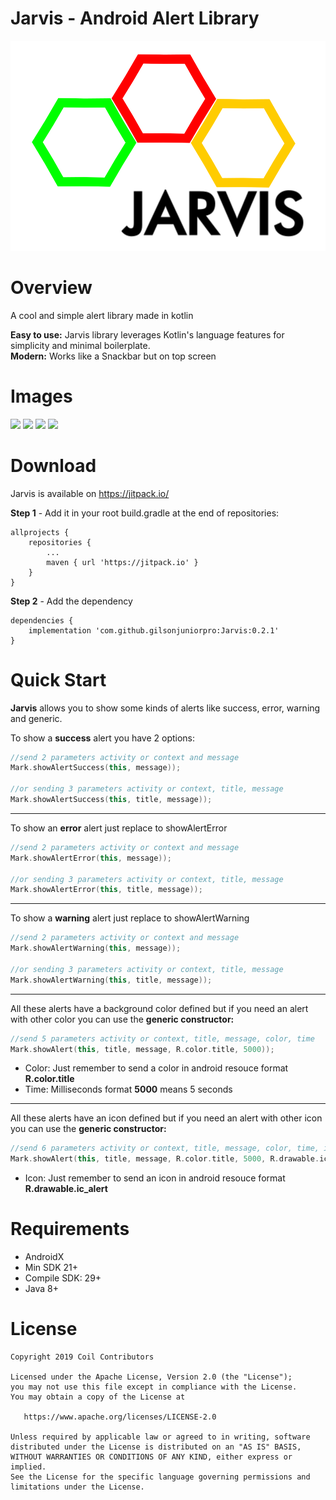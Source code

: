 # Jarvis - Android Alert Library

﻿![Image of Jarvis Logo](jarvis_logo_v2.svg)

# Overview

A cool and simple alert library made in kotlin

<b>Easy to use:</b> Jarvis library leverages Kotlin's language features for simplicity and minimal boilerplate.<br />
<b>Modern:</b> Works like a Snackbar but on top screen

# Images
<img src="http://www.projectconnect.com.br/github_imagens/Screenshot_20200127-233947.png" width="15%"></img>
<img src="http://www.projectconnect.com.br/github_imagens/Screenshot_20200127-233953.png" width="15%"></img>
<img src="http://www.projectconnect.com.br/github_imagens/Screenshot_20200127-233957.png" width="15%"></img>
<img src="http://www.projectconnect.com.br/github_imagens/Screenshot_20200127-234001.png" width="15%"></img>

# Download
Jarvis is available on https://jitpack.io/

<b>Step 1</b> - Add it in your root build.gradle at the end of repositories:
```
allprojects {
    repositories {
        ...
        maven { url 'https://jitpack.io' }
    }
}
```
<b>Step 2</b> - Add the dependency
```
dependencies {
    implementation 'com.github.gilsonjuniorpro:Jarvis:0.2.1'
}
```

# Quick Start
<b>Jarvis</b> allows you to show some kinds of alerts like success, error, warning and generic.

To show a <b>success</b> alert you have 2 options:
```kotlin
//send 2 parameters activity or context and message
Mark.showAlertSuccess(this, message));

//or sending 3 parameters activity or context, title, message
Mark.showAlertSuccess(this, title, message));
```
---
To show an <b>error</b> alert just replace to showAlertError
```kotlin
//send 2 parameters activity or context and message
Mark.showAlertError(this, message));

//or sending 3 parameters activity or context, title, message
Mark.showAlertError(this, title, message));
```
---
To show a <b>warning</b> alert just replace to showAlertWarning
```kotlin
//send 2 parameters activity or context and message
Mark.showAlertWarning(this, message));

//or sending 3 parameters activity or context, title, message
Mark.showAlertWarning(this, title, message));
```
---
All these alerts have a background color defined but if you need an alert with other color you can use the <b>generic constructor:</b>
```kotlin
//send 5 parameters activity or context, title, message, color, time
Mark.showAlert(this, title, message, R.color.title, 5000));
```
- Color: Just remember to send a color in android resouce format <b>R.color.title</b> 
- Time: Milliseconds format <b>5000</b> means 5 seconds
---
All these alerts have an icon defined but if you need an alert with other icon you can use the <b>generic constructor:</b>
```kotlin
//send 6 parameters activity or context, title, message, color, time, icon
Mark.showAlert(this, title, message, R.color.title, 5000, R.drawable.ic_alert));
```
- Icon: Just remember to send an icon in android resouce format <b>R.drawable.ic_alert</b> 

# Requirements
- AndroidX
- Min SDK 21+
- Compile SDK: 29+
- Java 8+

# License
```
Copyright 2019 Coil Contributors

Licensed under the Apache License, Version 2.0 (the "License");
you may not use this file except in compliance with the License.
You may obtain a copy of the License at

   https://www.apache.org/licenses/LICENSE-2.0

Unless required by applicable law or agreed to in writing, software
distributed under the License is distributed on an "AS IS" BASIS,
WITHOUT WARRANTIES OR CONDITIONS OF ANY KIND, either express or implied.
See the License for the specific language governing permissions and
limitations under the License.
```
